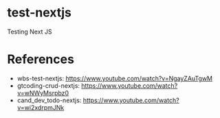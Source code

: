 # test-nextjs
Testing Next JS

# References
* wbs-test-nextjs: https://www.youtube.com/watch?v=NgayZAuTgwM
* gtcoding-crud-nextjs: https://www.youtube.com/watch?v=wNWyMsrpbz0
* cand_dev_todo-nextjs: https://www.youtube.com/watch?v=wi2xdrpmJNk